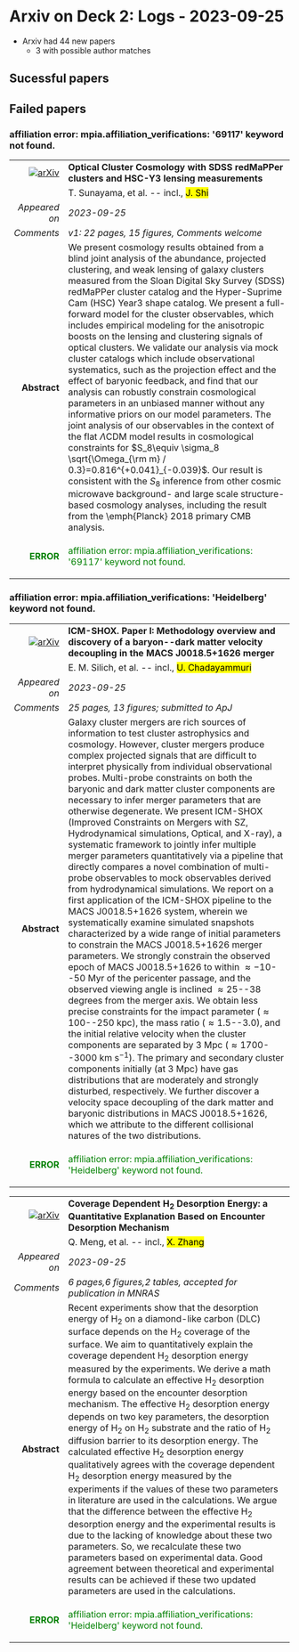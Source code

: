 # Arxiv on Deck 2: Logs - 2023-09-25

* Arxiv had 44 new papers
    * 3 with possible author matches

## Sucessful papers

## Failed papers

### affiliation error: mpia.affiliation_verifications: '69117' keyword not found. 


|||
|---:|:---|
| [![arXiv](https://img.shields.io/badge/arXiv-arXiv:2309.13025-b31b1b.svg)](https://arxiv.org/abs/arXiv:2309.13025) | **Optical Cluster Cosmology with SDSS redMaPPer clusters and HSC-Y3  lensing measurements**  |
|| T. Sunayama, et al. -- incl., <mark>J. Shi</mark> |
|*Appeared on*| *2023-09-25*|
|*Comments*| *v1: 22 pages, 15 figures, Comments welcome*|
|**Abstract**| We present cosmology results obtained from a blind joint analysis of the abundance, projected clustering, and weak lensing of galaxy clusters measured from the Sloan Digital Sky Survey (SDSS) redMaPPer cluster catalog and the Hyper-Suprime Cam (HSC) Year3 shape catalog. We present a full-forward model for the cluster observables, which includes empirical modeling for the anisotropic boosts on the lensing and clustering signals of optical clusters. We validate our analysis via mock cluster catalogs which include observational systematics, such as the projection effect and the effect of baryonic feedback, and find that our analysis can robustly constrain cosmological parameters in an unbiased manner without any informative priors on our model parameters. The joint analysis of our observables in the context of the flat $\Lambda$CDM model results in cosmological constraints for $S_8\equiv \sigma_8 \sqrt{\Omega_{\rm m} / 0.3}=0.816^{+0.041}_{-0.039}$. Our result is consistent with the $S_8$ inference from other cosmic microwave background- and large scale structure-based cosmology analyses, including the result from the \emph{Planck} 2018 primary CMB analysis. |
|<p style="color:green"> **ERROR** </p>| <p style="color:green">affiliation error: mpia.affiliation_verifications: '69117' keyword not found.</p> |

### affiliation error: mpia.affiliation_verifications: 'Heidelberg' keyword not found. 


|||
|---:|:---|
| [![arXiv](https://img.shields.io/badge/arXiv-arXiv:2309.12533-b31b1b.svg)](https://arxiv.org/abs/arXiv:2309.12533) | **ICM-SHOX. Paper I: Methodology overview and discovery of a baryon--dark  matter velocity decoupling in the MACS J0018.5+1626 merger**  |
|| E. M. Silich, et al. -- incl., <mark>U. Chadayammuri</mark> |
|*Appeared on*| *2023-09-25*|
|*Comments*| *25 pages, 13 figures; submitted to ApJ*|
|**Abstract**| Galaxy cluster mergers are rich sources of information to test cluster astrophysics and cosmology. However, cluster mergers produce complex projected signals that are difficult to interpret physically from individual observational probes. Multi-probe constraints on both the baryonic and dark matter cluster components are necessary to infer merger parameters that are otherwise degenerate. We present ICM-SHOX (Improved Constraints on Mergers with SZ, Hydrodynamical simulations, Optical, and X-ray), a systematic framework to jointly infer multiple merger parameters quantitatively via a pipeline that directly compares a novel combination of multi-probe observables to mock observables derived from hydrodynamical simulations. We report on a first application of the ICM-SHOX pipeline to the MACS J0018.5+1626 system, wherein we systematically examine simulated snapshots characterized by a wide range of initial parameters to constrain the MACS J0018.5+1626 merger parameters. We strongly constrain the observed epoch of MACS J0018.5+1626 to within $\approx -10$--$50$ Myr of the pericenter passage, and the observed viewing angle is inclined $\approx 25$--$38$ degrees from the merger axis. We obtain less precise constraints for the impact parameter ($\approx 100$--250 kpc), the mass ratio ($\approx 1.5$--$3.0$), and the initial relative velocity when the cluster components are separated by 3 Mpc ($\approx 1700$--3000 km s$^{-1}$). The primary and secondary cluster components initially (at 3 Mpc) have gas distributions that are moderately and strongly disturbed, respectively. We further discover a velocity space decoupling of the dark matter and baryonic distributions in MACS J0018.5+1626, which we attribute to the different collisional natures of the two distributions. |
|<p style="color:green"> **ERROR** </p>| <p style="color:green">affiliation error: mpia.affiliation_verifications: 'Heidelberg' keyword not found.</p> |


|||
|---:|:---|
| [![arXiv](https://img.shields.io/badge/arXiv-arXiv:2309.12587-b31b1b.svg)](https://arxiv.org/abs/arXiv:2309.12587) | **Coverage Dependent H$_2$ Desorption Energy: a Quantitative Explanation  Based on Encounter Desorption Mechanism**  |
|| Q. Meng, et al. -- incl., <mark>X. Zhang</mark> |
|*Appeared on*| *2023-09-25*|
|*Comments*| *6 pages,6 figures,2 tables, accepted for publication in MNRAS*|
|**Abstract**| Recent experiments show that the desorption energy of H$_2$ on a diamond-like carbon (DLC) surface depends on the H$_2$ coverage of the surface. We aim to quantitatively explain the coverage dependent H$_2$ desorption energy measured by the experiments. We derive a math formula to calculate an effective H$_2$ desorption energy based on the encounter desorption mechanism. The effective H$_2$ desorption energy depends on two key parameters, the desorption energy of H$_2$ on H$_2$ substrate and the ratio of H$_2$ diffusion barrier to its desorption energy. The calculated effective H$_2$ desorption energy qualitatively agrees with the coverage dependent H$_2$ desorption energy measured by the experiments if the values of these two parameters in literature are used in the calculations. We argue that the difference between the effective H$_2$ desorption energy and the experimental results is due to the lacking of knowledge about these two parameters. So, we recalculate these two parameters based on experimental data. Good agreement between theoretical and experimental results can be achieved if these two updated parameters are used in the calculations. |
|<p style="color:green"> **ERROR** </p>| <p style="color:green">affiliation error: mpia.affiliation_verifications: 'Heidelberg' keyword not found.</p> |

